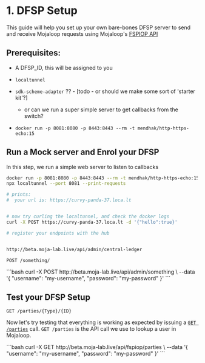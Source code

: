 # 1. DFSP Setup

This guide will help you set up your own bare-bones DFSP server to send and receive Mojaloop requests using Mojaloop's [FSPIOP API](/2-apis/fspiop/)

## Prerequisites:

- A DFSP_ID, this will be assigned to you
- `localtunnel` 
- `sdk-scheme-adapter` ?? - [todo - or should we make some sort of 'starter kit'?]
  - or can we run a super simple server to get callbacks from the switch?

- `docker run -p 8081:8080 -p 8443:8443 --rm -t mendhak/http-https-echo:15`

<Block>

## Run a Mock server and Enrol your DFSP

In this step, we run a simple web server to listen to callbacks 


```bash
docker run -p 8081:8080 -p 8443:8443 --rm -t mendhak/http-https-echo:15
npx localtunnel --port 8081 --print-requests

# prints:
#  your url is: https://curvy-panda-37.loca.lt


# now try curling the localtunnel, and check the docker logs
curl -X POST https://curvy-panda-37.loca.lt -d '{"hello":true}'

# register your endpoints with the hub


http://beta.moja-lab.live/api/admin/central-ledger


```

```
POST /something/
```

<Example>

<CURL>
```bash
curl -X POST http://beta.moja-lab.live/api/admin/something \
  --data '{
    "username": "my-username",
    "password": "my-password"
  }'
```
</CURL>

</Example>

</Block>

<Block>

## Test your DFSP Setup

```
GET /parties/{Type}/{ID}
```

Now let's try testing that everything is working as expected by issuing a [`GET /parties`](todo-link) call. 
`GET /parties` is the API call we use to lookup a user in Mojaloop.

<Example>

<CURL>
```bash
curl -X GET http://beta.moja-lab.live/api/fspiop/parties \
  --data '{
    "username": "my-username",
    "password": "my-password"
  }'
```
</CURL>

</Example>

</Block>